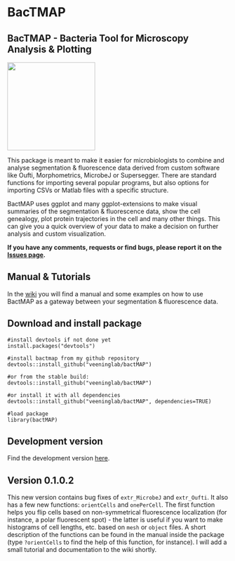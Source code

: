BacTMAP
================

## BacTMAP - Bacteria Tool for Microscopy Analysis & Plotting

<img src="man//figures//logo_bactmap_pink.png" width="200" height="200" />

This package is meant to make it easier for microbiologists to combine
and analyse segmentation & fluorescence data derived from custom
software like Oufti, Morphometrics, MicrobeJ or Supersegger. There are
standard functions for importing several popular programs, but also
options for importing CSVs or Matlab files with a specific structure. 

BactMAP uses ggplot and many ggplot-extensions to make visual summaries of the
segmentation & fluorescence data, show the cell genealogy, plot protein
trajectories in the cell and many other things. This can give you a
quick overview of your data to make a decision on further analysis and
custom visualization.

**If you have any comments, requests or find bugs, please report it on the [Issues page](https://github.com/veeninglab/bactmap/issues).**

## Manual & Tutorials

In the [wiki](https://github.com/vrrenske/BactMAP/wiki) you will find a
manual and some examples on how to use BactMAP as a gateway between your
segmentation & fluorescence data.

## Download and install package

    #install devtools if not done yet
    install.packages("devtools")
    
    #install bactmap from my github repository
    devtools::install_github("veeninglab/bactMAP")
    
    #or from the stable build:
    devtools::install_github("veeninglab/bactMAP")
    
    #or install it with all dependencies
    devtools::install_github("veeninglab/bactMAP", dependencies=TRUE)
    
    #load package
    library(bactMAP)

## Development version

Find the development version [here](https://github.com/vrrenske/bactMAP).

## Version 0.1.0.2

This new version contains bug fixes of `extr_MicrobeJ` and `extr_Oufti`. It also has a few new functions: `orientCells` and `onePerCell`. The first function helps you flip cells based on non-symmetrical fluorescence localization (for instance, a polar fluorescent spot) - the latter is useful if you want to make histograms of cell lengths, etc. based on `mesh` or `object` files. A short description of the functions can be found in the manual inside the package (type `?orientCells` to find the help of this function, for instance). I will add a small tutorial and documentation to the wiki shortly.

